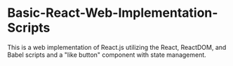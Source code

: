 # Basic-React-Web-Implementation-Scripts
This is a web implementation of React.js utilizing the React, ReactDOM, and Babel scripts and a "like button" component with state management.
